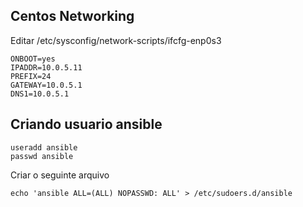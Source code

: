 ## Centos Networking

Editar  /etc/sysconfig/network-scripts/ifcfg-enp0s3

```
ONBOOT=yes
IPADDR=10.0.5.11
PREFIX=24
GATEWAY=10.0.5.1
DNS1=10.0.5.1
```
## Criando usuario ansible

```
useradd ansible
passwd ansible
```

Criar o seguinte arquivo

```
echo 'ansible ALL=(ALL) NOPASSWD: ALL' > /etc/sudoers.d/ansible
```
